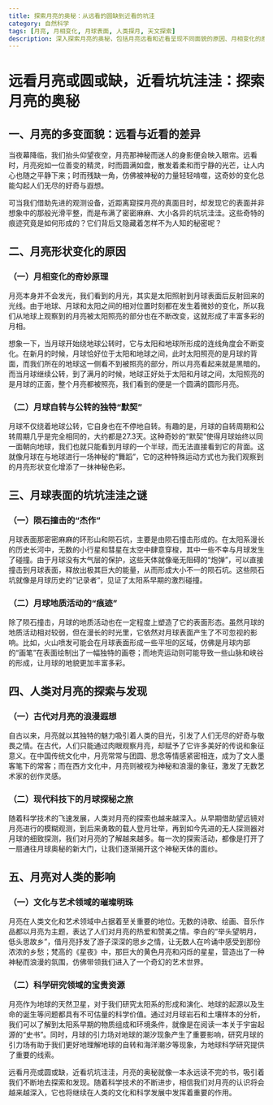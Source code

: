 ```yaml
---
title: 探索月亮的奥秘：从远看的圆缺到近看的坑洼
category: 自然科学
tags: [月亮, 月相变化, 月球表面, 人类探月, 天文探索]
description: 深入探索月亮的奥秘，包括月亮远看和近看呈现不同面貌的原因、月相变化的原理、月球表面坑洼的形成因素、人类对月亮的探索历程以及月亮在文化和科学研究方面对人类的影响。
---
```



# 远看月亮或圆或缺，近看坑坑洼洼：探索月亮的奥秘

## 一、月亮的多变面貌：远看与近看的差异

当夜幕降临，我们抬头仰望夜空，月亮那神秘而迷人的身影便会映入眼帘。远看时，月亮宛如一位善变的精灵，时而圆满如盘，散发着柔和而宁静的光芒，让人内心也随之平静下来；时而残缺一角，仿佛被神秘的力量轻轻啃噬，这奇妙的变化总能勾起人们无尽的好奇与遐想。

可当我们借助先进的观测设备，近距离窥探月亮的真面目时，却发现它的表面并非想象中的那般光滑平整，而是布满了密密麻麻、大小各异的坑坑洼洼。这些奇特的痕迹究竟是如何形成的？它们背后又隐藏着怎样不为人知的秘密呢？

## 二、月亮形状变化的原因

### （一）月相变化的奇妙原理
月亮本身并不会发光，我们看到的月光，其实是太阳照射到月球表面后反射回来的光线。由于地球、月球和太阳之间的相对位置时刻都在发生着微妙的变化，所以我们从地球上观察到的月亮被太阳照亮的部分也在不断改变，这就形成了丰富多彩的月相。

想象一下，当月球开始绕地球公转时，它与太阳和地球所形成的连线角度会不断变化。在新月的时候，月球恰好位于太阳和地球之间，此时太阳照亮的是月球的背面，而我们所在的地球这一侧看不到被照亮的部分，所以月亮看起来就是黑暗的。而当月球继续公转，到了满月的时候，地球正好处于太阳和月球之间，太阳照亮的是月球的正面，整个月亮都被照亮，我们看到的便是一个圆满的圆形月亮。

### （二）月球自转与公转的独特“默契”
月球不仅绕着地球公转，它自身也在不停地自转。有趣的是，月球的自转周期和公转周期几乎是完全相同的，大约都是27.3天。这种奇妙的“默契”使得月球始终以同一面朝向地球，我们也就只能看到月球的一个半球，而无法直接看到它的背面。这就像月球在与地球进行一场神秘的“舞蹈”，它的这种特殊运动方式也为我们观察到的月亮形状变化增添了一抹神秘色彩。

## 三、月球表面的坑坑洼洼之谜

### （一）陨石撞击的“杰作”
月球表面那密密麻麻的环形山和陨石坑，主要是由陨石撞击形成的。在太阳系漫长的历史长河中，无数的小行星和彗星在太空中肆意穿梭，其中一些不幸与月球发生了碰撞。由于月球没有大气层的保护，这些天体就像毫无阻碍的“炮弹”，可以直接撞击到月球表面，释放出极其巨大的能量，从而形成大小不一的陨石坑。这些陨石坑就像是月球历史的“记录者”，见证了太阳系早期的激烈碰撞。

### （二）月球地质活动的“痕迹”
除了陨石撞击，月球的地质活动也在一定程度上塑造了它的表面形态。虽然月球的地质活动相对较弱，但在漫长的时光里，它依然对月球表面产生了不可忽视的影响。比如，火山喷发可能会在月球表面形成一些平坦的区域，仿佛是月球内部的“画笔”在表面绘制出了一幅独特的画卷；而地壳运动则可能导致一些山脉和峡谷的形成，让月球的地貌更加丰富多彩。

## 四、人类对月亮的探索与发现

### （一）古代对月亮的浪漫遐想
自古以来，月亮就以其独特的魅力吸引着人类的目光，引发了人们无尽的好奇与敬畏之情。在古代，人们只能通过肉眼观察月亮，却赋予了它许多美好的传说和象征意义。在中国传统文化中，月亮常常与团圆、思念等情感紧密相连，成为了文人墨客笔下的常客；而在西方文化中，月亮则被视为神秘和浪漫的象征，激发了无数艺术家的创作灵感。

### （二）现代科技下的月球探秘之旅
随着科学技术的飞速发展，人类对月亮的探索也越来越深入。从早期借助望远镜对月亮进行的模糊观测，到后来勇敢的载人登月壮举，再到如今先进的无人探测器对月球的细致探测，我们对月亮的了解越来越多。每一次的探索活动，都像是打开了一扇通往月球奥秘的新大门，让我们逐渐揭开这个神秘天体的面纱。

## 五、月亮对人类的影响

### （一）文化与艺术领域的璀璨明珠
月亮在人类文化和艺术领域中占据着至关重要的地位。无数的诗歌、绘画、音乐作品都以月亮为主题，表达了人们对月亮的热爱和赞美之情。李白的“举头望明月，低头思故乡”，借月亮抒发了游子深深的思乡之情，让无数人在吟诵中感受到那份浓浓的乡愁；梵高的《星夜》中，那巨大的黄色月亮和闪烁的星星，营造出了一种神秘而浪漫的氛围，仿佛带领我们进入了一个奇幻的艺术世界。

### （二）科学研究领域的宝贵资源
月亮作为地球的天然卫星，对于我们研究太阳系的形成和演化、地球的起源以及生命的诞生等问题都具有不可估量的科学价值。通过对月球岩石和土壤样本的分析，我们可以了解到太阳系早期的物质组成和环境条件，就像是在阅读一本关于宇宙起源的“史书”。同时，月球的引力场对地球的潮汐现象产生了重要影响，研究月球的引力场有助于我们更好地理解地球的自转和海洋潮汐等现象，为地球科学研究提供了重要的线索。

远看月亮或圆或缺，近看坑坑洼洼，月亮的奥秘就像一本永远读不完的书，吸引着我们不断地去探索和发现。随着科学技术的不断进步，相信我们对月亮的认识将会越来越深入，它也将继续在人类的文化和科学发展中发挥着重要的作用。